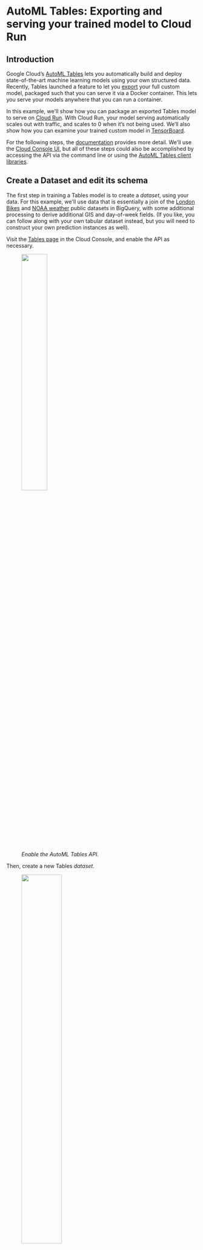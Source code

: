 
# AutoML Tables: Exporting and serving your trained model to Cloud Run

## Introduction

Google Cloud’s [AutoML Tables][1] lets you automatically build and deploy state-of-the-art machine learning models using your own structured data.
Recently, Tables launched a feature to let you [export][2] your full custom model, packaged such that you can serve it via a Docker container. This lets you serve your models anywhere that you can run a container.

In this example, we'll show how you can package an exported Tables model to serve on [Cloud Run][3]. With Cloud Run, your model serving automatically scales out with traffic, and scales to 0 when it’s not being used.  We’ll also show how you can examine your trained custom model in [TensorBoard][4].

For the following steps, the [documentation][5] provides more detail.
We'll use the [Cloud Console UI][6], but all of these steps could also be accomplished by accessing the API via the command line or using the [AutoML Tables client libraries][7].

## Create a Dataset and edit its schema

The first step in training a Tables model is to create a *dataset*, using your data.
For this example, we'll use data that is essentially a join of the [London Bikes][8] and [NOAA weather][9] public datasets in BigQuery, with some additional processing to derive additional GIS and day-of-week fields. (If you like, you can follow along with your own tabular dataset instead, but you will need to construct your own prediction instances as well).

Visit the [Tables page][10] in the Cloud Console, and enable the API as necessary.

<figure>
<a href="https://storage.googleapis.com/amy-jo/images/automl/tables_export/enable_api.png" target="_blank"><img src="https://storage.googleapis.com/amy-jo/images/automl/tables_export/enable_api.png" width="40%"/></a>
<figcaption><br/><i>Enable the AutoML Tables API.</i></figcaption>
</figure>

Then, create a new Tables *dataset*.

<figure>
<a href="https://storage.googleapis.com/amy-jo/images/automl/tables_export/create_dataset.png" target="_blank"><img src="https://storage.googleapis.com/amy-jo/images/automl/tables_export/create_dataset.png" width="50%"/></a>
<figcaption><br/><i>Create a new Tables dataset.</i></figcaption>
</figure>

Import your data into the dataset. To ingest the example data, select "Import data from BigQuery".  Then, as shown in the figure below, use `aju-dev-demos` as the BigQuery Project ID, `london_bikes_weather` as the dataset ID, and `bikes_weather` as the table name.

<figure>
<a href="https://storage.googleapis.com/amy-jo/images/automl/tables_export/import_data.png" target="_blank"><img src="https://storage.googleapis.com/amy-jo/images/automl/tables_export/import_data.png" width="60%"/></a>
<figcaption><br/><i>Import the <code>bikes_weather</code> BigQuery table into the dataset.</i></figcaption>
</figure>

### Edit the dataset’s schema

Once the import is complete, edit the dataset schema. We'll need to change a few of the inferred types. Make sure your schema reflects that in the figure below. In particular, change `bike_id`, `end_station_id`, `start_station_id`, and `loc_cross` to be of type *Categorical*. (Note that useful stats are generated for the columns).

Then, we'll set `duration` as the _target_ column.

<figure>
<a href="https://storage.googleapis.com/amy-jo/images/automl/tables_export/schema.png" target="_blank"><img src="https://storage.googleapis.com/amy-jo/images/automl/tables_export/schema.png" width="90%"/></a>
<figcaption><br/><i>Adjust the dataset schema.</i></figcaption>
</figure>


## Train and export your Tables model

Now you're ready to train a model on that dataset.  After the model is trained, you will be able not only to deploy it to the Cloud AI Platform, where you can access it via API, but also can *export* it to run in a container.

### Train the model

We'll train a model to predict ride  `duration` given all the other dataset inputs.  So, we'll be training a [regression][11] model.
For this example, enter a training budget of 1 hours, and include all the other feature columns.

<figure>
<a href="https://storage.googleapis.com/amy-jo/images/automl/tables_export/train.png" target="_blank"><img src="https://storage.googleapis.com/amy-jo/images/automl/tables_export/train.png" width="50%"/></a>
<figcaption><br/><i>Train a model to predict ride <code>duration</code>.</i></figcaption>
</figure>

### Export the trained model

Once the model is trained, we'll export the result, so that it can be served from any environment in which you can run a container.  (Note that you could also [deploy][12] your model to the Cloud AI Platform for online prediction).

You'll find the export option under **TEST & USE**.  (See the [documentation][13] for detail on the export process).
You'll need to create a *regional* GCS bucket, in the same region as your model. You also might want to create a sub-folder for the model export in the GCS bucket, so that if you have multiple exports, you can keep track of .  An easy way to create the folder is via the web UI. Here, I've created a `model_export_1` sub-folder.

Click the "Container" card to export your trained model to be run from a Docker container.

<figure>
<a href="https://storage.googleapis.com/amy-jo/images/automl/tables_export/export1.png" target="_blank"><img src="https://storage.googleapis.com/amy-jo/images/automl/tables_export/export1.png" width="60%"/></a>
<figcaption><br/><i>Click the "Container" card to export your trained model to be run from a Docker container.</i></figcaption>
</figure>

Browse to select the GCS folder into which you want to export your model, then click the **EXPORT** button.

<figure>
<a href="https://storage.googleapis.com/amy-jo/images/automl/tables_export/export2-2.png" target="_blank"><img src="https://storage.googleapis.com/amy-jo/images/automl/tables_export/export2-2.png" width="60%"/></a>
<figcaption><br/><i>Browse to the GCS folder into which you want to export your model.</i></figcaption>
</figure>

When the export is finished, create a local directory to hold your model, e.g. something like `bikes_weather`.

Copy the download command in the cloud console, which will look something like the following:
`gsutil cp -r gs://<your-bucket>/model_export_1//* ./download_dir`

Edit this command: add quotes around the `gs` URI, and remove one of the end slashes.  Then edit `download_dir` to point to the directory you created.  The result should look something like the following. Run it from the parent directory of your `bikes_weather` directory:

```sh
gsutil cp -r 'gs://<your-bucket>/model_export_1/*' ./bikes_weather
```

The exported model will be copied to `./bikes_weather`.

**Note**: to run `gsutil`, you will need [`gcloud`][14] installed. You can run these commands from the [Cloud Shell][15] instead of your local machine if you don't want to install the SDK locally.

## Test your exported model locally

Once you've downloaded your model, you can run and test it locally. This provides a good sanity check before deploying to Cloud Run.
The process is described in the [documentation][16]; we'll summarize here.

- change to the `bikes_weather` directory (or whatever you named it). You should see a `model_export` subdirectory, the result of your download.
- rename the subdirectory as described in the [documentation][17], to remove the timestamp suffix.

Then, create and run a container to serve your new trained model.  Edit the following to point to your renamed directory path:

```sh
docker run -v `pwd`/model-export/tbl/<your_renamed_directory>:/models/default/0000001 -p 8080:8080 -it gcr.io/cloud-automl-tables-public/model_server
```
This starts up a model server to which you can send requests.  Note that we're using the `gcr.io/cloud-automl-tables-public/model_server` container image and mounting our local directory.

Next, [download this `instances.json`][18] file.  If you take a look at it, you can see that it holds data for three prediction instances.
From the directory where you placed `instances.json`, run:

```sh
curl -X POST --data @instances.json http://localhost:8080/predict
```

It may take a second or two for the first request to return, but subsequent requests will be faster.  You’ll get back predictions for all of the instances in the `json` file.
The actual duration for the third instance is 1200.

## View information about your exported model in TensorBoard

<TBD.. point to conversion script etc.>

## Create a Google Cloud Run service based on your exported model

At this point, we have a trained model that we've exported and tested locally.  Now we are almost ready to deploy it to [Cloud Run][19].
As the last step of prep, we'll create a container image that uses `gcr.io/cloud-automl-tables-public/model_server` as a base image and `ADD`s the model directory, and push that image to the [Google Container Registry][20], so that Cloud Run can access it.

### Build a container to use for Cloud Run

In the same `bikes_weather` directory that holds the `model_export` subdir, create a file called `Dockerfile` that contains the following two lines.  The template is [here][21] as well; **edit the second line to use your correct path to the exported model, the same path that you used above when running locally**.

```
FROM gcr.io/cloud-automl-tables-public/model_server

ADD model-export/tbl/YOUR_RENAMED_DIRECTORY/models/default/0000001
```

Then, build a container from the `Dockerfile`.  In this example we'll call it `bw-serve`.
You can do this as follows (**replace `[PROJECT_ID]` with the id of your project**):

```
docker build . -t gcr.io/[PROJECT_ID]/bw-serve
```

Then push it to the Google Container Registry (again replacing `[PROJECT_ID]` with the id of your project):

```
docker push gcr.io/[PROJECT_ID]/bw-serve
```

(If you get an error, you may need to configure Docker to use gcloud to [authenticate requests to Container Registry][22].)

Alternately, you can use [Cloud Build][23] to build the container instead, as follows:

```
gcloud builds submit --tag gcr.io/[PROJECT_ID]/bw-serve .
```

### Create your Cloud Run service

Now we're ready to deploy the container we built to Cloud Run, where we can scalably serve it for predictions.  Visit the [Cloud Run page in the console][24]. (Click the “START USING..” button if necessary).  Then click the **CREATE SERVICE** button.

<figure>
<a href="https://storage.googleapis.com/amy-jo/images/automl/cloud_run1%202.png" target="_blank"><img src="https://storage.googleapis.com/amy-jo/images/automl/cloud_run1%202.png" width="40%"/></a>
<figcaption><br/><i>Creating a Cloud Run Service</i></figcaption>
</figure>

For the container URL, enter the name of the container that you just built above. Select the “Cloud Run (fully managed)” option.  Create a service name (it can be anything you like). Select the **Require Authentication** option.

Then, click on **SHOW OPTIONAL REVISION SETTINGS**.  Change the **Memory allocated** option to **2GiB**.
Leave the rest of the defaults as they are, and click **CREATE**.

<figure>
<a href="https://storage.googleapis.com/amy-jo/images/automl/cloud_run2.png" target="_blank"><img src="https://storage.googleapis.com/amy-jo/images/automl/cloud_run2.png" width="50%"/></a>
<figcaption><br/><i>Set your service instances to use 2GiB of memory</i></figcaption>
</figure>

### Send prediction requests to the Cloud Run service

Once your Cloud Run service is deployed, you can send prediction requests to it.  Your new service will have a URL that starts with your service name (and ends with `run.app`). You can send JSON predictions to the Cloud Run service just as with the local server you tested earlier; but with Cloud Run, the service will scale up and down based on demand.

Assuming you selected the **Require Authentication** option, you can make prediction requests like this:

```bash
curl -X POST -H \
"Authorization: Bearer $(gcloud auth print-identity-token)" --data @./instances.json \
https://<your-service-url>/predict
```

(If you set up your Cloud Run service endpoint so that it does not require authentication, you don’t need to include the authorization header in your `curl` request).

## What’s next?

In this post, we walked through how to export a custom AutoML Tables trained model, view model information in TensorBoard, and build a container image that lets you serve the model from any environment.  Then we showed how you can deploy that image to Cloud Run for scalable serving.

Once you’ve built a model-serving container image, it’s easy to deploy it to other environments as well.  For example, if you have installed [Knative serving][25] on a [Kubernetes][26] cluster, you can create a Knative *service* like this, using the same container image (again replacing `[PROJECT_ID]` with your project):

```yaml
apiVersion: serving.knative.dev/v1
kind: Service
metadata:
  name: bikes-weather
spec:
  template:
    spec:
      containers:
        - image: gcr.io/[PROJECT_ID]/bw-serve
```

(While our example model fits on a 2GiB Cloud Run instance, it’s possible that other of your models may be too large for the managed Cloud Run service, and serving it via Kubernetes/[GKE][27] is a good alternative).

If you’re curious about the details of your custom model, you can use Stackdriver Logging to [view information about your AutoML Tables model][28]. Using Logging, you can see the final model hyperparameters as well as the hyperparameters and object values used during model training and tuning.

You may also be interested in exploring the updated [AutoML Tables client libraries][29], which make it easy for you to [train and use Tables programmatically][30], or reading about how to create a _contextual bandit_ model pipeline [using AutoML Tables, without needing a specialist for tuning or feature engineering][31].

[1]:	https://cloud.google.com/automl-tables/docs/
[2]:	https://cloud.google.com/automl-tables/docs/model-export
[3]:	https://cloud.google.com/run/docs/
[4]:	https://www.tensorflow.org/tensorboard
[5]:	https://cloud.google.com/automl-tables/docs/
[6]:	https://console.cloud.google.com/automl-tables/datasets
[7]:	https://googleapis.dev/python/automl/latest/gapic/v1beta1/tables.html
[8]:	https://console.cloud.google.com/bigquery?p=bigquery-public-data&d=london_bicycles&page=dataset
[9]:	https://console.cloud.google.com/bigquery?p=bigquery-public-data&d=noaa_gsod&page=dataset
[10]:	https://console.cloud.google.com/automl-tables/datasets
[11]:	https://cloud.google.com/automl-tables/docs/problem-types
[12]:	https://cloud.google.com/automl-tables/docs/predict
[13]:	https://cloud.google.com/automl-tables/docs/model-export
[14]:	https://cloud.google.com/sdk/install
[15]:	https://cloud.google.com/shell/
[16]:	https://cloud.google.com/automl-tables/docs/model-export
[17]:	https://cloud.google.com/automl-tables/docs/model-export#run-server
[18]:	https://raw.githubusercontent.com/amygdala/code-snippets/master/ml/automl/tables/model_export/instances.json
[19]:	https://cloud.google.com/run/docs/
[20]:	https://cloud.google.com/container-registry/
[21]:	https://raw.githubusercontent.com/amygdala/code-snippets/master/ml/automl/tables/model_export/Dockerfile.template
[22]:	https://cloud.google.com/container-registry/docs/quickstart#add_the_image_to
[23]:	https://cloud.google.com/cloud-build/docs/quickstart-docker
[24]:	https://console.cloud.google.com/marketplace/details/google-cloud-platform/cloud-run
[25]:	https://github.com/knative/serving
[26]:	https://kubernetes.io/
[27]:	https://cloud.google.com/kubernetes-engine/
[28]:	https://cloud.google.com/automl-tables/docs/logging
[29]:	https://googleapis.dev/python/automl/latest/gapic/v1beta1/tables.html
[30]:	https://github.com/GoogleCloudPlatform/python-docs-samples/tree/master/tables/automl/notebooks
[31]:	https://cloud.google.com/blog/products/ai-machine-learning/how-to-build-better-contextual-bandits-machine-learning-models

